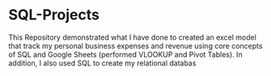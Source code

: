 # SQL-Projects
This Repository demonstrated what I have done to created an excel model that track my personal business expenses and revenue using core concepts of SQL and
Google Sheets (performed VLOOKUP and Pivot Tables).
In addition, I also used SQL to create my relational databas
